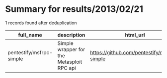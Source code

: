 
# Summary for results/2013/02/21
    
1 records found after deduplication

| full_name | description | html_url | matched_list | matched_count | pushed_at | size | stargazers_count | language | forks_count | vul_ids |
|--------------------------|-------------------------------------------|---------------------------------------------|----------------------------------|-----------------|---------------------------|--------|--------------------|------------|---------------|-----------|
| pentestify/msfrpc-simple | Simple wrapper for the Metasploit RPC api | https://github.com/pentestify/msfrpc-simple | ['metasploit module OR payload'] | 1 | 2013-02-21 18:36:21+00:00 | 141 | 4 | Ruby | 4 | [] |
